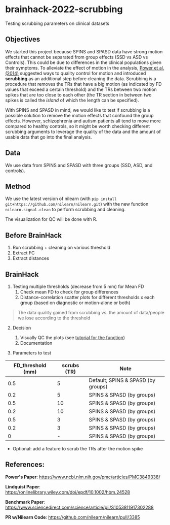 # brainhack-2022-scrubbing
Testing scrubbing parameters on clinical datasets

## Objectives
We started this project because SPINS and SPASD data have strong motion effects that cannot be separated from group effects (SSD vs ASD vs Controls).
This could be due to differences in the clinical populations given their symptoms. To alleviate the effect of motion in the analysis, 
[Power et al. (2014)](https://github.com/TIGRLab/brainhack-2022-scrubbing/files/10169520/Power.2014.motion.and.scrubbing.pdf) suggested ways to 
quality control for motion and introduced **scrubbing** as an additional step before cleaning the data. 
Scrubbing is a procedure that removes the TRs that have a big motion (as indicated by FD values that exceed a certain threshold) and the TRs between two
motion spikes that are too close to each other (the TR section in between two spikes is called the *island* of which the length can be specified).

With SPINS and SPASD in mind, we would like to test if scrubbing is a possible solution to remove the motion effects that confound the group effects.
However, schizophrenia and autism patients all tend to move more compared to healthy controls, so it might be worth checking different scrubbing
arguments to leverage the quality of the data and the amount of usable data that go into the final analysis.

## Data

We use data from SPINS and SPASD with three groups (SSD, ASD, and controls).

## Method

We use the latest version of nilearn (with `pip install git+https://github.com/nilearn/nilearn.git`) with the new function `nilearn.signal.clean` to 
perform scrubbing and cleaning.

The visualization for QC will be done with R.

## Before BrainHack

1. Run scrubbing + cleaning on various threshold
2. Extract FC
3. Extract distances

## BrainHack

1. Testing multiple thresholds (decrease from 5 mm) for Mean FD
    1. Check mean FD to check for group differences
    2. Distance-correlation scatter plots for different thresholds x each group (based on diagnostic or motion-alone or both)

> The data quality gained from scrubbing vs. the amount of data/people we lose according to the threshold

2. Decision
    1. Visually QC the plots (see [tutorial for the function](https://github.com/TIGRLab/brainhack-2022-scrubbing/blob/main/notebooks/Testing-Visualization.md))
    2. Documentation

3. Parameters to test

| FD_threshold (mm) | scrubs (TR) | Note |
| -------- | -------- | -------- |
| 0.5     | 5     | Default; SPINS & SPASD (by groups)    |
| 0.2     | 5     | SPINS & SPASD (by groups)    |
| 0.5     | 10     | SPINS & SPASD (by groups)    |
| 0.2     | 10     | SPINS & SPASD (by groups)    |
| 0.5     | 3     | SPINS & SPASD (by groups)    |
| 0.2     | 3     | SPINS & SPASD  (by groups)   |
| 0     | -    | SPINS & SPASD (by groups)    |

* Optional: add a feature to scrub the TRs after the motion spike

## References:

**Power's Paper**: https://www.ncbi.nlm.nih.gov/pmc/articles/PMC3849338/

**Lindquist Paper**: https://onlinelibrary.wiley.com/doi/epdf/10.1002/hbm.24528

**Benchmark Paper**:
https://www.sciencedirect.com/science/article/pii/S1053811917302288

**PR w/Nilearn Code**: https://github.com/nilearn/nilearn/pull/3385

